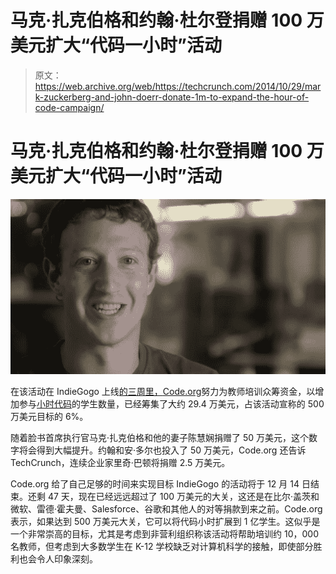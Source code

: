 # 马克·扎克伯格和约翰·杜尔登捐赠 100 万美元扩大“代码一小时”活动 

> 原文：<https://web.archive.org/web/https://techcrunch.com/2014/10/29/mark-zuckerberg-and-john-doerr-donate-1m-to-expand-the-hour-of-code-campaign/>

# 马克·扎克伯格和约翰·杜尔登捐赠 100 万美元扩大“代码一小时”活动

![Mark Zuckerberg Hour of Code](img/b9bde54dd4cb47672fbea32cb47e0737.png)

在该活动在 IndieGogo 上线[的三周里，](https://web.archive.org/web/20221007161440/https://www.indiegogo.com/projects/an-hour-of-code-for-every-student/)[Code.org](https://web.archive.org/web/20221007161440/http://code.org/)努力为教师培训众筹资金，以增加参与[小时代码](https://web.archive.org/web/20221007161440/http://hourofcode.com/us)的学生数量，已经筹集了大约 29.4 万美元，占该活动宣称的 500 万美元目标的 6%。

随着脸书首席执行官马克·扎克伯格和他的妻子陈慧娴捐赠了 50 万美元，这个数字将会得到大幅提升。约翰和安·多尔也投入了 50 万美元，Code.org 还告诉 TechCrunch，连续企业家里奇·巴顿将捐赠 2.5 万美元。

Code.org 给了自己足够的时间来实现目标 IndieGogo 的活动将于 12 月 14 日结束。还剩 47 天，现在已经远远超过了 100 万美元的大关，这还是在比尔·盖茨和微软、雷德·霍夫曼、Salesforce、谷歌和其他人的对等捐款到来之前。Code.org 表示，如果达到 500 万美元大关，它可以将代码小时扩展到 1 亿学生。这似乎是一个非常崇高的目标，尤其是考虑到非营利组织称该活动将帮助培训约 10，000 名教师，但考虑到大多数学生在 K-12 学校缺乏对计算机科学的接触，即使部分胜利也会令人印象深刻。